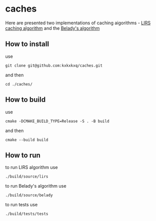 # caches
Here are presented two implementations of caching aigorithms - [LIRS caching algorithm](https://en.wikipedia.org/wiki/LIRS_caching_algorithm) 
and the [Belady's algorithm](https://en.wikipedia.org/wiki/Cache_replacement_policies)

## How to install
use 
```bush
git clone git@github.com:kxkxkxq/caches.git
``` 
and then 
```bush
cd ./caches/
```

## How to build
use 
```bush
cmake -DCMAKE_BUILD_TYPE=Release -S . -B build
``` 
and then 
```bush
cmake --build build
```

## How to run
to run LIRS algorithm use 
```bush
./build/source/lirs
```
to run Belady's algorithm use 
```bush
./build/source/belady
```
to run tests use 
```bush
./build/tests/tests
```
